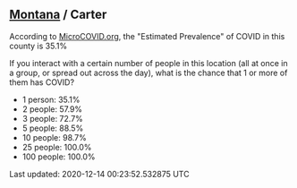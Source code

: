 
## [Montana](/united-states/montana) / Carter

According to [MicroCOVID.org](http://microcovid.org),
the "Estimated Prevalence" of COVID in this county is 35.1%

If you interact with a certain number of people in this location
(all at once in a group, or spread out across the day), what is the chance that
1 or more of them has COVID?

- 1 person: 35.1%
- 2 people: 57.9%
- 3 people: 72.7%
- 5 people: 88.5%
- 10 people: 98.7%
- 25 people: 100.0%
- 100 people: 100.0%

Last updated: 2020-12-14 00:23:52.532875 UTC
